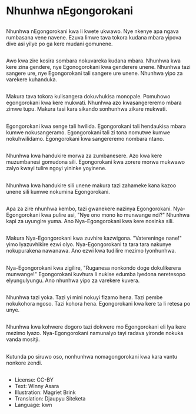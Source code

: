 # Nhunhwa nEgongorokani

##
Nhunhwa nEgongorokani kwa li kwete ukwawo. Nye nkenye apa ngava rumbasana vene navene. Ezuva limwe tava tokora kudana mbara yipova dive asi yilye po ga kere mudani gomunene.

##
Awo kwa zire kosira sombara nokuvareka kudana mbara. Nhunhwa kwa kere zina gendere, nye Egonogorokani kwa genderere unene. Nhunhwa tazi sangere ure, nye Egongorokani tali sangere ure unene. Nhunhwa yipo za varekere kuhanduka.

##
Makura tava tokora kulisangera dokuvhukisa monopale. Pomuhowo egongorokani kwa kere mukwati. Nhunhwa azo kwasangereremo mbara zimwe tupu. Makura tasi kara sikando sonhunhwa zikare mukwati.

##
Egongorokani kwa senge tali hwilida. Egongorokani tali hendaukisa mbara kumwe nokusangeramo. Egongorokani tali zi tona nomutwe kumwe nokuhwilidamo. Egongorokani kwa sangereremo nombara ntano.

##
Nhunhwa kwa handukire morwa za zumbanesere. Azo kwa kere muzumbanesi gomudona sili. Egongorokani kwa zorere morwa mukwawo zalyo kwayi tulire ngoyi yininke yoyinene.

##
Nhunhwa kwa handukire sili unene makura tazi zahameke kana kazoo unene sili kumwe nokumina Egongorokani.

##
Apa za zire nhunhwa kembo, tazi gwanekere nazinya Egongorokani. Nya-Egongorokani kwa pulire asi, "Nye ono mono ko munwange ndi?" Nhunhwa kapi za uyungire yuma. Ano Nya-Egongorokani kwa kere nosinka sili.

##
Makura Nya-Egongorokani kwa zuvhire kazwigona. "Vatereninge nane!" yimo lyazuvhikire ezwi olyo. Nya-Egongorokani ta tara tara nakunye nokupurakena nawanawa. Ano ezwi kwa tudilire mezimo lyonhunhwa.

##
Nya-Egongorokani kwa zigilire, "Ruganesa nonkondo doge dokulikerera munwange!" Egongorokani kuvhura li nukise edumba lyedona neretesopo elyungulyungu. Ano nhunhwa yipo za varekere kuvera.

##
Nhunhwa tazi yoka. Tazi yi mini nokuyi fizamo hena. Tazi pembe nokukohora ngoso. Tazi kohora hena. Egongorokani kwa kere ta li retesa po unye.

##
Nhunhwa kwa kohwere dogoro tazi dokwere mo Egongorokani eli lya kere mezimo lyazo. Nya-Egongorokani namunalyo tayi radava yironde nokuka vanda mositji.

##
Kutunda po siruwo oso, nonhunhwa nomagongorokani kwa kara vantu nonkore zendi.

##
* License: CC-BY
* Text: Winny Asara
* Illustration: Magriet Brink
* Translation: Djaupyu Siteketa
* Language: kwn
